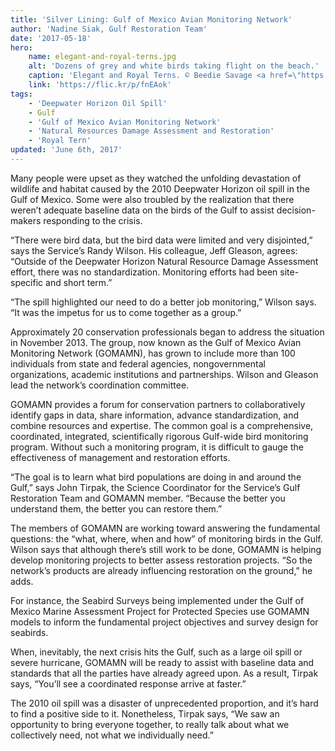 ```yaml
---
title: 'Silver Lining: Gulf of Mexico Avian Monitoring Network'
author: 'Nadine Siak, Gulf Restoration Team'
date: '2017-05-18'
hero:
    name: elegant-and-royal-terns.jpg
    alt: 'Dozens of grey and white birds taking flight on the beach.'
    caption: 'Elegant and Royal Terns. © Beedie Savage <a href=\"https://creativecommons.org/licenses/by-nc/2.0/\">CC BY-NC 2.0</a>.'
    link: 'https://flic.kr/p/fnEAok'
tags:
    - 'Deepwater Horizon Oil Spill'
    - Gulf
    - 'Gulf of Mexico Avian Monitoring Network'
    - 'Natural Resources Damage Assessment and Restoration'
    - 'Royal Tern'
updated: 'June 6th, 2017'
---
```


Many people were upset as they watched the unfolding devastation of wildlife and habitat caused by the 2010 Deepwater Horizon oil spill in the Gulf of Mexico. Some were also troubled by the realization that there weren’t adequate baseline data on the birds of the Gulf to assist decision-makers responding to the crisis.

“There were bird data, but the bird data were limited and very disjointed,” says the Service’s Randy Wilson. His colleague, Jeff Gleason, agrees: “Outside of the Deepwater Horizon Natural Resource Damage Assessment effort, there was no standardization. Monitoring efforts had been site-specific and short term.”

“The spill highlighted our need to do a better job monitoring,” Wilson says. “It was the impetus for us to come together as a group.”

Approximately 20 conservation professionals began to address the situation in November 2013. The group, now known as the Gulf of Mexico Avian Monitoring Network (GOMAMN), has grown to include more than 100 individuals from state and federal agencies, nongovernmental organizations, academic institutions and partnerships. Wilson and Gleason lead the network’s coordination committee.

GOMAMN provides a forum for conservation partners to collaboratively identify gaps in data, share information, advance standardization, and combine resources and expertise. The common goal is a comprehensive, coordinated, integrated, scientifically rigorous Gulf-wide bird monitoring program. Without such a monitoring program, it is difficult to gauge the effectiveness of management and restoration efforts.

“The goal is to learn what bird populations are doing in and around the Gulf,” says John Tirpak, the Science Coordinator for the Service’s Gulf Restoration Team and GOMAMN member. “Because the better you understand them, the better you can restore them.”

The members of GOMAMN are working toward answering the fundamental questions: the “what, where, when and how” of monitoring birds in the Gulf. Wilson says that although there’s still work to be done, GOMAMN is helping develop monitoring projects to better assess restoration projects. “So the network’s products are already influencing restoration on the ground,” he adds.

For instance, the Seabird Surveys being implemented under the Gulf of Mexico Marine Assessment Project for Protected Species use GOMAMN models to inform the fundamental project objectives and survey design for seabirds.

When, inevitably, the next crisis hits the Gulf, such as a large oil spill or severe hurricane, GOMAMN will be ready to assist with baseline data and standards that all the parties have already agreed upon. As a result, Tirpak says, “You’ll see a coordinated response arrive at faster.”

The 2010 oil spill was a disaster of unprecedented proportion, and it’s hard to find a positive side to it. Nonetheless, Tirpak says, “We saw an opportunity to bring everyone together, to really talk about what we collectively need, not what we individually need.”
